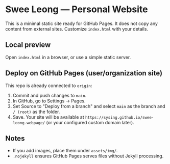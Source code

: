 # Swee Leong — Personal Website

This is a minimal static site ready for GitHub Pages. It does not copy any content from external sites. Customize `index.html` with your details.

## Local preview
Open `index.html` in a browser, or use a simple static server.

## Deploy on GitHub Pages (user/organization site)
This repo is already connected to `origin`:

1. Commit and push changes to `main`.
2. In GitHub, go to Settings → Pages.
3. Set Source to "Deploy from a branch" and select `main` as the branch and `/ (root)` as the folder.
4. Save. Your site will be available at `https://sysing.github.io/swee-leong-webpage/` (or your configured custom domain later).

## Notes
- If you add images, place them under `assets/img/`.
- `.nojekyll` ensures GitHub Pages serves files without Jekyll processing.

